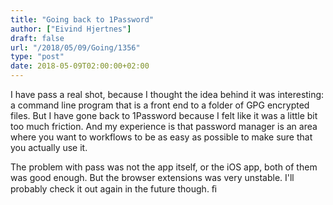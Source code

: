 ```yaml
---
title: "Going back to 1Password"
author: ["Eivind Hjertnes"]
draft: false
url: "/2018/05/09/Going/1356"
type: "post"
date: 2018-05-09T02:00:00+02:00
---
```


I have pass a real shot, because I thought the idea behind it was
interesting: a command line program that is a front end to a folder of
GPG encrypted files. But I have gone back to 1Password because I felt
like it was a little bit too much friction. And my experience is that
password manager is an area where you want to workflows to be as easy as
possible to make sure that you actually use it.

The problem with pass was not the app itself, or the iOS app, both of
them was good enough. But the browser extensions was very unstable. I'll
probably check it out again in the future though. ﬁ
